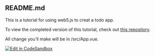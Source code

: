 ## README.md

This is a tutorial for using web5.js to creat a todo app.

To view the completed version of this tutorial, check out [this repository](https://github.com/TBD54566975/tbd-examples/tree/main/javascript/todo-completed).

All change you'll make will be in /src/App.vue.

[![Edit in CodeSandbox](https://assets.codesandbox.io/github/button-edit-lime.svg)](https://codesandbox.io/p/sandbox/github/TBD54566975/tbd-examples/tree/main/javascript/todo-starter)
